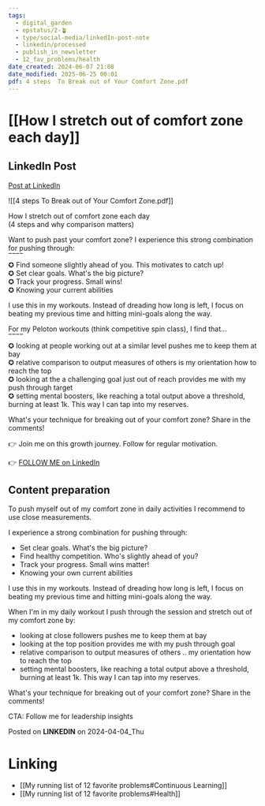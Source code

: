 ```yaml
---
tags:
  - digital_garden
  - epstatus/2-🪴
  - type/social-media/linkedIn-post-note
  - linkedin/processed
  - publish_in_newsletter
  - 12_fav_problems/health
date_created: 2024-06-07 21:08
date_modified: 2025-06-25 00:01
pdf: 4 steps  To Break out of Your Comfort Zone.pdf
---
```

# [[How I stretch out of comfort zone each day]]

## LinkedIn Post

[Post at LinkedIn](https://www.linkedin.com/posts/sebastiankamilli_4-steps-to-break-out-of-your-comfort-zone-activity-7181546054272589826-NEq2?utm_source=share&utm_medium=member_desktop)

![[4 steps  To Break out of Your Comfort Zone.pdf]]

How I stretch out of comfort zone each day  
(4 steps and why comparison matters)  
  
Want to push past your comfort zone? I experience this strong combination for pushing through:  
‾‾‾‾  
✪ Find someone slightly ahead of you. This motivates to catch up!  
✪ Set clear goals. What's the big picture?  
✪ Track your progress. Small wins!  
✪ Knowing your current abilities  
  
I use this in my workouts. Instead of dreading how long is left, I focus on beating my previous time and hitting mini-goals along the way.  
  
For my Peloton workouts (think competitive spin class), I find that...  
‾‾‾‾  
✪ looking at people working out at a similar level pushes me to keep them at bay  
✪ relative comparison to output measures of others is my orientation how to reach the top  
✪ looking at the a challenging goal just out of reach provides me with my push through target  
✪ setting mental boosters, like reaching a total output above a threshold, burning at least 1k. This way I can tap into my reserves.  
  
What's your technique for breaking out of your comfort zone? Share in the comments!  
  
👉 Join me on this growth journey. Follow for regular motivation.

👉 [FOLLOW ME on LinkedIn](https://www.linkedin.com/comm/mynetwork/discovery-see-all?usecase=PEOPLE_FOLLOWS&followMember=sebastiankamilli)

## Content preparation

To push myself out of my comfort zone in daily activities I recommend to use close measurements. 

I experience a strong combination for pushing through:
+ Set clear goals. What's the big picture?
+ Find healthy competition. Who's slightly ahead of you?
+ Track your progress. Small wins matter!
+ Knowing your own current abilities 

I use this in my workouts. Instead of dreading how long is left, I focus on beating my previous time and hitting mini-goals along the way.

When I'm in my daily workout I push through the session and stretch out of my comfort zone by:
+ looking at close followers pushes me to keep them at bay
+ looking at the top position provides me with my push through goal
+ relative comparison to output measures of others .. my orientation how to reach the top
+ setting mental boosters, like reaching a total output above a threshold, burning at least 1k. This way I can tap into my reserves.

What's your technique for breaking out of your comfort zone? Share in the comments!

CTA: Follow me for leadership insights

Posted on **LINKEDIN** on 2024-04-04_Thu

# Linking

+ [[My running list of 12 favorite problems#Continuous Learning]]
+ [[My running list of 12 favorite problems#Health]]